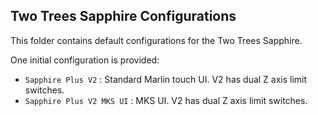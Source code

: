 ## Two Trees Sapphire Configurations

This folder contains default configurations for the Two Trees Sapphire.

One initial configuration is provided:

- `Sapphire Plus V2` : Standard Marlin touch UI. V2 has dual Z axis limit switches.
- `Sapphire Plus V2 MKS UI` : MKS UI. V2 has dual Z axis limit switches.
